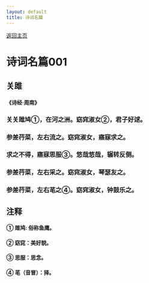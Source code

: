 ```yaml
---
layout: default
title: 诗词名篇
---
```


[返回主页](index.html)

# 诗词名篇001

## 关雎
#### 《诗经·周南》

### 关关雎鸠①，在河之洲。窈窕淑女②，君子好逑。
### 参差荇菜，左右流之。窈窕淑女，寤寐求之。
### 求之不得，寤寐思服③。悠哉悠哉，辗转反侧。
### 参差荇菜，左右采之。窈窕淑女，琴瑟友之。
### 参差荇菜，左右芼之④。窈窕淑女，钟鼓乐之。

## 注释
#### ① 雎鸠: 俗称鱼鹰。
#### ② 窈窕：美好貌。
#### ③ 思服：思念。
#### ④ 芼（音冒）：择。

